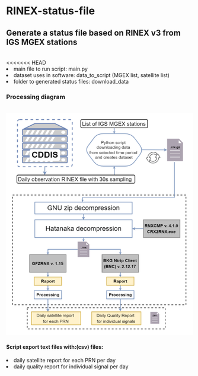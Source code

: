 # RINEX-status-file
<h2>Generate a status file based on RINEX v3 from IGS MGEX stations</h2><br>
<<<<<<< HEAD
<li>main file to run script: main.py </li>
<li>dataset uses in software: data_to_script (MGEX list, satellite list) </li>
<li>folder to generated status files: download_data</li>
<h3>Processing diagram</h3><br>
<img src="download_scheme.png" alt="download_scheme" width="900" height="600"><br>
<h4>Script export text files with:(csv) files:</h4>
<li>daily satellite report for each PRN per day</li>
<li>daily quality report for individual signal per day</li>